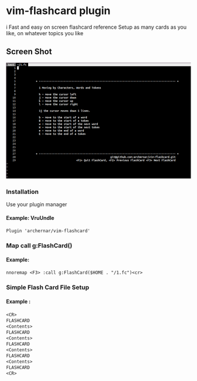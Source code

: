 # vim-flashcard plugin
i    Fast and easy on screen flashcard reference
    Setup as many cards as you like, on whatever topics you like

## Screen Shot                                                                                                                   
![alt text](https://github.com/archernar/vim-flashcard/blob/main/Flashcard.png)

### Installation

Use your plugin manager

#### Example:  VruUndle

    Plugin 'archernar/vim-flashcard'




### Map call g:FlashCard(<full path of flashcard file>)
        
#### Example:
    nnoremap <F3> :call g:FlashCard($HOME . "/1.fc")<cr>



### Simple Flash Card File Setup

#### Example :
    <CR>
    FLASHCARD
    <Contents>
    FLASHCARD
    <Contents>
    FLASHCARD
    <Contents>
    FLASHCARD
    <Contents>
    FLASHCARD
    <CR>
